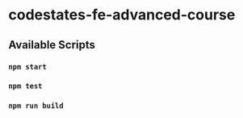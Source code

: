 # codestates-fe-advanced-course

## Available Scripts

### `npm start`

### `npm test`

### `npm run build`
